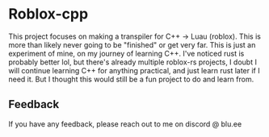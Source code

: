 # Roblox-cpp

This project focuses on making a transpiler for C++ -> Luau (roblox).
This is more than likely never going to be "finished" or get very far. This is just an experiment of mine, on my journey
of learning C++. I've noticed rust is probably better lol, but there's already multiple roblox-rs projects, I doubt I
will continue learning C++ for anything practical, and just learn rust later if I need it. But I thought this would
still be a fun project to do and learn from.

## Feedback

If you have any feedback, please reach out to me on discord @ blu.ee
